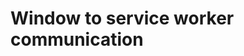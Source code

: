 <!-- .slide: data-background="./assets/images/sw-window/communication.jpg" class="transition mask" -->

# Window to service worker communication
